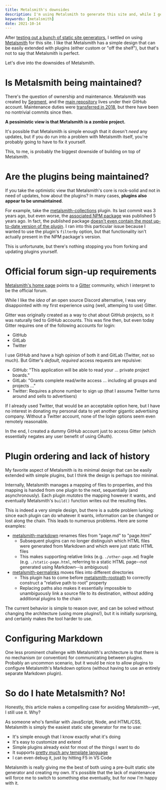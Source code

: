 ```yaml
---
title: Metalsmith's downsides
description: I'm using Metalsmith to generate this site and, while I generally like it, it's not perfect. Here are some of Metalsmith's downsides.
keywords: [metalsmith]
date: 2021-10-14
---
```

After [testing out a bunch of static site generators](comparison.md), I settled on using [Metalsmith](metalsmith.md) for this site. I like that Metalsmith has a simple design that can be easily extended with plugins (either custom or "off the shelf"), but that's not to say that Metalsmith is perfect.

Let's dive into the downsides of Metalsmith.

# Is Metalsmith being maintained?
There's the question of ownership and maintenance. Metalsmith was created by [Segment](https://segment.com/), and the [main repository](https://github.com/segmentio/metalsmith) lives under their GitHub account. Maintenance duties were [transferred in 2018](https://github.com/segmentio/metalsmith/pull/324/files), but there have been no nontrivial commits since then.

**A pessimistic view is that Metalsmith is a zombie project.**

It's possible that Metalsmith is simple enough that it doesn't *need* any updates, but if you do run into a problem with Metalsmith itself, you're probably going to have to fix it yourself.

This, to me, is probably the biggest downside of building on top of Metalsmith.

# Are the plugins being maintained?
If you take the optimistic view that Metalsmith's core is rock-solid and not in need of updates, how about the plugins? In many cases, **plugins also appear to be unmaintained**.

For example, take the [metalsmith-collections](https://github.com/segmentio/metalsmith-collections) plugin. Its last commit was 3 years ago, but even worse, the [associated NPM package](https://github.com/segmentio/metalsmith-collections) was published 5 years ago. In fact, the published package [doesn't even contain the most up-to-date version of the plugin](https://github.com/segmentio/metalsmith-collections/issues/91). I ran into this particular issue because I wanted to use the plugin's `filterBy` option, but that functionality isn't actually present in the NPM package's version.

This is unfortunate, but there's nothing stopping you from forking and updating plugins yourself.

# Official forum sign-up requirements
[Metalsmith's home page](https://metalsmith.io/) points to a [Gitter](https://gitter.im/) community, which I interpret to be the official forum.

While I like the *idea* of an open source Discord alternative, I was very disappointed with my first experience using (well, attemping to use) Gitter.

Gitter was originally created as a way to chat about GitHub projects, so it was naturally tied to GitHub accounts. This was fine then, but even today Gitter requires one of the following accounts for login:

* GitHub
* GitLab
* Twitter

I use GitHub and have a high opinion of both it and GitLab (Twitter, not so much). But Gitter's *default, required* access requests are repulsive:

* GitHub: "This application will be able to read your ... private project boards."
* GitLab: "Grants complete read/write access ... including all groups and projects ..."
* Twitter: Requires a phone number to sign up (that I assume Twitter turns around and sells to advertisers)

If I already used Twitter, that would be an acceptable option here, but I have no interest in donating my personal data to yet another gigantic advertising company. Without a Twitter account, none of the login options seem even remotely reasonable.

In the end, I created a dummy GitHub account just to access Gitter (which essentially negates any user benefit of using OAuth).

# Plugin ordering and lack of history
My favorite aspect of Metalsmith is its minimal design that can be easily extended with simple plugins, but I think the design is perhaps *too* minimal.

Internally, Metalsmith manages a mapping of files to properties, and this mapping is handed from one plugin to the next, sequentially (and asynchronously). Each plugin *mutates* the mapping however it wants, and eventually Metalsmith's `build()` function writes out the resulting files.

This is indeed a very simple design, but there is a subtle problem lurking: since each plugin can do whatever it wants, information can be changed or lost along the chain. This leads to numerous problems. Here are some examples:

* [metalsmith-markdown](https://github.com/segmentio/metalsmith-markdown) renames files from "page.md" to "page.html"
  * Subsequent plugins can no longer distinguish which HTML files were generated from Markdown and which were just static HTML files
  * This makes supporting relative links (e.g. `./other-page.md`) fragile (e.g. `./static-page.html`, referring to a static HTML page--not generated using Markdown--is ambiguous)
* [metalsmith-permalinks](https://github.com/segmentio/metalsmith-permalinks) moves files into different directories
  * This plugin has to come before [metalsmith-rootpath](https://github.com/radiovisual/metalsmith-rootpath) to correctly construct a "relative path to root" property
  * Replacing paths also makes it essentially impossible to unambiguously link a source file to its destination, without adding additional plugins to the chain

The current behavior is simple to reason over, and can be solved without changing the architecture (using more plugins!), but it is initially surprising, and certainly makes the tool harder to use.

# Configuring Markdown
One less prominent challenge with Metalsmith's architecture is that there is no mechanism (or convention) for communicating between plugins. Probably an uncommon scenario, but it would be nice to allow plugins to configure Metalsmith's Markdown options (without having to use an entirely separate Markdown plugin).

# So do I hate Metalsmith? No!
Honestly, this article makes a compelling case for avoiding Metalsmith--yet, I still use it. Why?

As someone who's familiar with JavaScript, Node, and HTML/CSS, Metalsmith is simply the easiest static site generator for me to use:

* It's simple enough that I know exactly what it's doing
* It's easy to customize and extend
* Simple plugins already exist for most of the things I want to do
* It supports [pretty much any template language](https://github.com/jstransformers)
* I can even debug it, just by hitting F5 in VS Code

Metalsmith is really giving me the best of both using a pre-built static site generator and creating my own. It's possible that the lack of maintenance will force me to switch to something else eventually, but for now I'm happy with it.